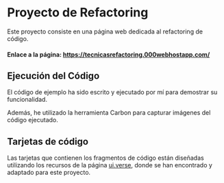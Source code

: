 # Proyecto de Refactoring
Este proyecto consiste en una página web dedicada al refactoring de código.
#### Enlace a la página: https://tecnicasrefactoring.000webhostapp.com/
## Ejecución del Código

El código de ejemplo ha sido escrito y ejecutado por mí para demostrar su funcionalidad.

Además, he utilizado la herramienta Carbon para capturar imágenes del código ejecutado.

## Tarjetas de código
Las tarjetas que contienen los fragmentos de código están diseñadas utilizando los recursos de la página [ui.verse](https://ui.verse.page/), donde se han encontrado y adaptado para este proyecto.

